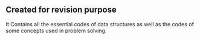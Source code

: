 ## Created for revision purpose 
It Contains all the essential codes of data structures as well as the codes of some concepts used in problem solving.
